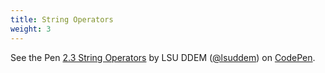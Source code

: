 ```yaml
---
title: String Operators
weight: 3
---
```

<p data-height="600" data-theme-id="33744" data-slug-hash="d28fddfedf3b86c3d25e93af1f7ae649" data-default-tab="js" data-user="lsuddem" data-embed-version="2" data-pen-title="2.3 String Operators" data-editable="true" class="codepen">See the Pen <a href="https://codepen.io/lsuddem/pen/d28fddfedf3b86c3d25e93af1f7ae649/">2.3 String Operators</a> by LSU DDEM (<a href="https://codepen.io/lsuddem">@lsuddem</a>) on <a href="https://codepen.io">CodePen</a>.</p>
<script async src="https://static.codepen.io/assets/embed/ei.js"></script>
